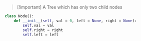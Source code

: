 > [!important] A Tree which has only two child nodes

```python
class Node():
    def __init__(self, val = 0, left = None, right = None):
        self.val = val
        self.right = right
        self.left = left
```